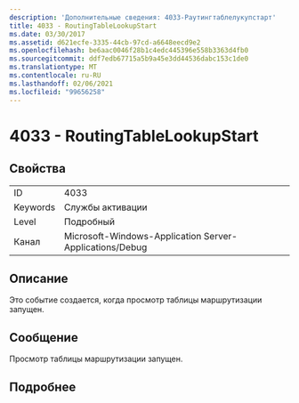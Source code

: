 ```yaml
---
description: 'Дополнительные сведения: 4033-Раутингтаблелукупстарт'
title: 4033 - RoutingTableLookupStart
ms.date: 03/30/2017
ms.assetid: d621ecfe-3335-44cb-97cd-a6648eecd9e2
ms.openlocfilehash: be6aac0046f28b1c4edc445396e558b3363d4fb0
ms.sourcegitcommit: ddf7edb67715a5b9a45e3dd44536dabc153c1de0
ms.translationtype: MT
ms.contentlocale: ru-RU
ms.lasthandoff: 02/06/2021
ms.locfileid: "99656258"
---
```

# <a name="4033---routingtablelookupstart"></a>4033 - RoutingTableLookupStart

## <a name="properties"></a>Свойства  
  
|||  
|-|-|  
|ID|4033|  
|Keywords|Службы активации|  
|Level|Подробный|  
|Канал|Microsoft-Windows-Application Server-Applications/Debug|  
  
## <a name="description"></a>Описание  

 Это событие создается, когда просмотр таблицы маршрутизации запущен.  
  
## <a name="message"></a>Сообщение  

 Просмотр таблицы маршрутизации запущен.  
  
## <a name="details"></a>Подробнее
